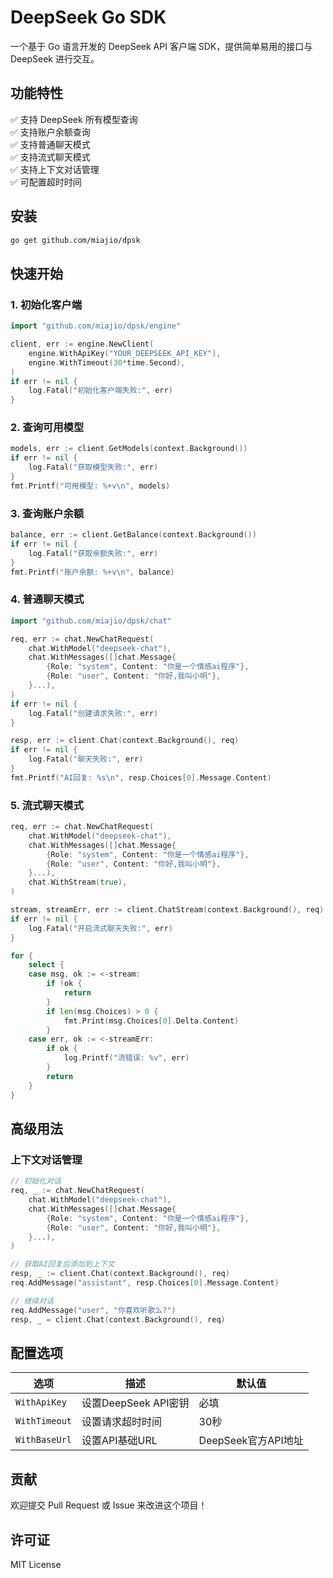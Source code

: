 # DeepSeek Go SDK

一个基于 Go 语言开发的 DeepSeek API 客户端 SDK，提供简单易用的接口与 DeepSeek 进行交互。

## 功能特性

✅ 支持 DeepSeek 所有模型查询  
✅ 支持账户余额查询  
✅ 支持普通聊天模式  
✅ 支持流式聊天模式  
✅ 支持上下文对话管理  
✅ 可配置超时时间  

## 安装

```bash
go get github.com/miajio/dpsk
```

## 快速开始

### 1. 初始化客户端

```go
import "github.com/miajio/dpsk/engine"

client, err := engine.NewClient(
    engine.WithApiKey("YOUR_DEEPSEEK_API_KEY"),
    engine.WithTimeout(30*time.Second),
)
if err != nil {
    log.Fatal("初始化客户端失败:", err)
}
```

### 2. 查询可用模型

```go
models, err := client.GetModels(context.Background())
if err != nil {
    log.Fatal("获取模型失败:", err)
}
fmt.Printf("可用模型: %+v\n", models)
```

### 3. 查询账户余额

```go
balance, err := client.GetBalance(context.Background())
if err != nil {
    log.Fatal("获取余额失败:", err)
}
fmt.Printf("账户余额: %+v\n", balance)
```

### 4. 普通聊天模式

```go
import "github.com/miajio/dpsk/chat"

req, err := chat.NewChatRequest(
    chat.WithModel("deepseek-chat"),
    chat.WithMessages([]chat.Message{
        {Role: "system", Content: "你是一个情感ai程序"},
        {Role: "user", Content: "你好,我叫小明"},
    }...),
)
if err != nil {
    log.Fatal("创建请求失败:", err)
}

resp, err := client.Chat(context.Background(), req)
if err != nil {
    log.Fatal("聊天失败:", err)
}
fmt.Printf("AI回复: %s\n", resp.Choices[0].Message.Content)
```

### 5. 流式聊天模式

```go
req, err := chat.NewChatRequest(
    chat.WithModel("deepseek-chat"),
    chat.WithMessages([]chat.Message{
        {Role: "system", Content: "你是一个情感ai程序"},
        {Role: "user", Content: "你好,我叫小明"},
    }...),
    chat.WithStream(true),
)

stream, streamErr, err := client.ChatStream(context.Background(), req)
if err != nil {
    log.Fatal("开启流式聊天失败:", err)
}

for {
    select {
    case msg, ok := <-stream:
        if !ok {
            return
        }
        if len(msg.Choices) > 0 {
            fmt.Print(msg.Choices[0].Delta.Content)
        }
    case err, ok := <-streamErr:
        if ok {
            log.Printf("流错误: %v", err)
        }
        return
    }
}
```

## 高级用法

### 上下文对话管理

```go
// 初始化对话
req, _ := chat.NewChatRequest(
    chat.WithModel("deepseek-chat"),
    chat.WithMessages([]chat.Message{
        {Role: "system", Content: "你是一个情感ai程序"},
        {Role: "user", Content: "你好,我叫小明"},
    }...),
)

// 获取AI回复后添加到上下文
resp, _ := client.Chat(context.Background(), req)
req.AddMessage("assistant", resp.Choices[0].Message.Content)

// 继续对话
req.AddMessage("user", "你喜欢听歌么?")
resp, _ = client.Chat(context.Background(), req)
```

## 配置选项

| 选项 | 描述 | 默认值 |
|------|------|--------|
| `WithApiKey` | 设置DeepSeek API密钥 | 必填 |
| `WithTimeout` | 设置请求超时时间 | 30秒 |
| `WithBaseUrl` | 设置API基础URL | DeepSeek官方API地址 |

## 贡献

欢迎提交 Pull Request 或 Issue 来改进这个项目！

## 许可证

MIT License
